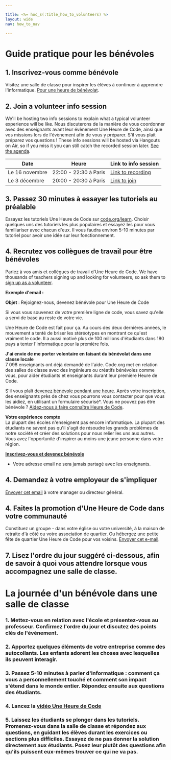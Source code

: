 ```yaml
---

title: <%= hoc_s(:title_how_to_volunteers) %>
layout: wide
nav: how_to_nav

---
```


# Guide pratique pour les bénévoles

## 1. Inscrivez-vous comme bénévole

Visitez une salle de classe pour inspirer les élèves à continuer à apprendre l'informatique. [Pour une heure de bénévolat](https://code.org/volunteer/engineer).

## 2. Join a volunteer info session

We'll be hosting two info sessions to explain what a typical volunteer experience will be like. Nous discuterons de la manière de vous coordonner avec des enseignants avant leur évènement Une Heure de Code, ainsi que vos missions lors de l'évènement afin de vous y préparer. S'il vous plait préparez vos questions ! These info sessions will be hosted via Hangouts on Air, so if you miss it you can still catch the recorded session later. [See the agenda](https://docs.google.com/document/d/1y2PjgICSEnYGTD7MT1mvLS6RvA9BJDG4zWheD0ZFIUo/edit?usp=sharing).

| Date           | Heure                 | Link to info session                                                            |
| -------------- | --------------------- | ------------------------------------------------------------------------------- |
| Le 16 novembre | 22:00 - 22:30 à Paris | [Link to recording](https://plus.google.com/events/c61fhr7i1rucvlfghv5opqvi8n0) |
| Le 3 décembre  | 20:00 - 20:30 à Paris | [Link to join](https://plus.google.com/events/c1j1vtlf3tdrb4j672tfnt3k0a0)      |

## 3. Passez 30 minutes à essayer les tutoriels au préalable

Essayez les tutoriels Une Heure de Code sur [code.org/learn](https://code.org/learn). Choisir quelques uns des tutoriels les plus populaires et essayez les pour vous familiariser avec chacun d'eux. Il vous faudra environ 5-10 minutes par tutoriel pour avoir une idée sur leur fonctionnement.

## 4. Recrutez vos collègues de travail pour être bénévoles

Parlez à vos amis et collègues de travail d'Une Heure de Code. We have thousands of teachers signing up and looking for volunteers, so ask them to [sign up as a volunteer](https://code.org/volunteer).

**Exemple d'email :**

**Objet** : Rejoignez-nous, devenez bénévole pour Une Heure de Code

Si vous vous souvenez de votre première ligne de code, vous savez qu'elle a servi de base au reste de votre vie.

Une Heure de Code est fait pour ça. Au cours des deux dernières années, le mouvement a tenté de briser les stéréotypes en montrant ce qu'est vraiment le code. Il a aussi motivé plus de 100 millions d'étudiants dans 180 pays a tenter l'informatique pour la première fois.

**J'ai envie de me porter volontaire en faisant du bénévolat dans une classe locale**   
7 098 enseignants ont déjà demandé de l'aide. Code.org met en relation des salles de classe avec des ingénieurs ou créatifs bénévoles comme vous, pour aider étudiants et enseignants durant leur première Heure de Code.

S'il vous plaît [devenez bénévole pendant une heure](https://code.org/volunteer/engineer). Après votre inscription, des enseignants près de chez vous pourrons vous contacter pour que vous les aidiez, en utilisant un formulaire sécurisé*. Vous ne pouvez pas être bénévole ? [Aidez-nous à faire connaître Heure de Code](https://hourofcode.com/promote).

**Votre expérience compte**   
La plupart des écoles n'enseignent pas encore informatique. La plupart des étudiants ne savent pas qu'il s'agit de résoudre les grands problèmes de notre société et créer des solutions pour nous relier les uns aux autres. Vous avez l'opportunité d'inspirer au moins une jeune personne dans votre région.

**[Inscrivez-vous et devenez bénévole](https://code.org/volunteer/engineer)**

* Votre adresse email ne sera jamais partagé avec les enseignants.

## 4. Demandez à votre employeur de s'impliquer

[Envoyer cet email](https://hourofcode.com/promote/resources#email) à votre manager ou directeur général.

## 4. Faites la promotion d'Une Heure de Code dans votre communauté

Constituez un groupe - dans votre église ou votre université, à la maison de retraite d'à côté ou votre association de quartier. Ou hébergez une petite fête de quartier Une Heure de Code pour vos voisins. [Envoyer cet e-mail](https://hourofcode.com/promote/resources#email).

## 7. Lisez l'ordre du jour suggéré ci-dessous, afin de savoir à quoi vous attendre lorsque vous accompagnez une salle de classe.

# La journée d'un bénévole dans une salle de classe

### 1. Mettez-vous en relation avec l'école et présentez-vous au professeur. Confirmez l'ordre du jour et discutez des points clés de l'évènement.

### 2. Apportez quelques éléments de votre entreprise comme des autocollants. Les enfants adorent les choses avec lesquelles ils peuvent interagir.

### 3. Passez 5-10 minutes à parler d'informatique : comment ça vous a personnellement touché et comment son impact s'étend dans le monde entier. Répondez ensuite aux questions des étudiants.

### 4. Lancez la [vidéo Une Heure de Code](https://www.youtube.com/watch?v=2DxWIxec6yo)

### 5. Laissez les étudiants se plonger dans les tutoriels. Promenez-vous dans la salle de classe et répondez aux questions, en guidant les élèves durant les exercices ou sections plus difficiles. Essayez de ne pas donner la solution directement aux étudiants. Posez leur plutôt des questions afin qu'ils puissent eux-mêmes trouver ce qui ne va pas.